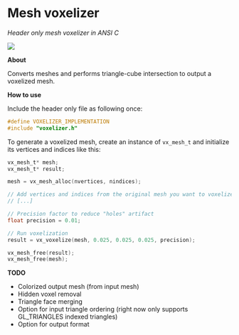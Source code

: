 # Mesh voxelizer
_Header only mesh voxelizer in ANSI C_

![](images/capture.png)

**About**

Converts meshes and performs triangle-cube intersection to output a voxelized mesh.

**How to use**

Include the header only file as following once:
```c
#define VOXELIZER_IMPLEMENTATION
#include "voxelizer.h"
```

To generate a voxelized mesh, create an instance of `vx_mesh_t` and initialize its
vertices and indices like this:

```c
vx_mesh_t* mesh;
vx_mesh_t* result;

mesh = vx_mesh_alloc(nvertices, nindices);

// Add vertices and indices from the original mesh you want to voxelize
// [...]

// Precision factor to reduce "holes" artifact
float precision = 0.01;

// Run voxelization
result = vx_voxelize(mesh, 0.025, 0.025, 0.025, precision);

vx_mesh_free(result);
vx_mesh_free(mesh);
```

**TODO**

- Colorized output mesh (from input mesh)
- Hidden voxel removal
- Triangle face merging
- Option for input triangle ordering (right now only supports GL_TRIANGLES indexed triangles)
- Option for output format
